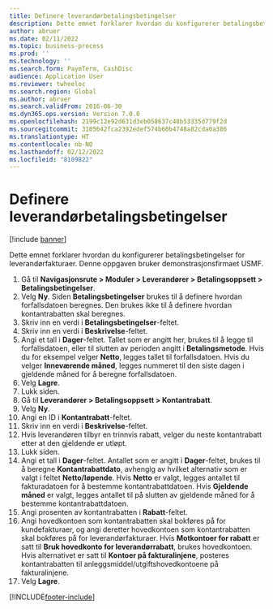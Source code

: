 ```yaml
---
title: Definere leverandørbetalingsbetingelser
description: Dette emnet forklarer hvordan du konfigurerer betalingsbetingelser for leverandørfakturaer.
author: abruer
ms.date: 02/11/2022
ms.topic: business-process
ms.prod: ''
ms.technology: ''
ms.search.form: PaymTerm, CashDisc
audience: Application User
ms.reviewer: twheeloc
ms.search.region: Global
ms.author: abruer
ms.search.validFrom: 2016-06-30
ms.dyn365.ops.version: Version 7.0.0
ms.openlocfilehash: 2199c12e92d631d3eb058637c48b53335d779f2d
ms.sourcegitcommit: 3105642fca2392edef574b60b4748a82cda0a386
ms.translationtype: HT
ms.contentlocale: nb-NO
ms.lasthandoff: 02/12/2022
ms.locfileid: "8109822"
---
```

# <a name="define-vendor-payment-terms"></a>Definere leverandørbetalingsbetingelser

[!include [banner](../../includes/banner.md)]

Dette emnet forklarer hvordan du konfigurerer betalingsbetingelser for leverandørfakturaer. Denne oppgaven bruker demonstrasjonsfirmaet USMF.

1. Gå til **Navigasjonsrute > Moduler > Leverandører > Betalingsoppsett > Betalingsbetingelser**.
2. Velg **Ny**. Siden **Betalingsbetingelser** brukes til å definere hvordan forfallsdatoen beregnes. Den brukes ikke til å definere hvordan kontantrabatten skal beregnes.  
3. Skriv inn en verdi i **Betalingsbetingelser**-feltet.
4. Skriv inn en verdi i **Beskrivelse**-feltet.
5. Angi et tall i **Dager**-feltet. Tallet som er angitt her, brukes til å legge til forfallsdatoen, eller til slutten av perioden angitt i **Betalingsmetode**. Hvis du for eksempel velger **Netto**, legges tallet til forfallsdatoen. Hvis du velger **Inneværende måned**, legges nummeret til den siste dagen i gjeldende måned for å beregne forfallsdatoen.  
6. Velg **Lagre**.
7. Lukk siden.
8. Gå til **Leverandører > Betalingsoppsett > Kontantrabatt**.
9. Velg **Ny**.
10. Angi en ID i **Kontantrabatt**-feltet.
11. Skriv inn en verdi i **Beskrivelse**-feltet.
12. Hvis leverandøren tilbyr en trinnvis rabatt, velger du neste kontantrabatt etter at den gjeldende er utløpt.
13. Lukk siden.
14. Angi et tall i **Dager**-feltet. Antallet som er angitt i **Dager**-feltet, brukes til å beregne **Kontantrabattdato**, avhengig av hvilket alternativ som er valgt i feltet **Netto/løpende**. Hvis **Netto** er valgt, legges antallet til fakturadatoen for å bestemme kontantrabattdatoen. Hvis **Gjeldende måned** er valgt, legges antallet til på slutten av gjeldende måned for å bestemme kontantrabattdatoen.  
15. Angi prosenten av kontantrabatten i **Rabatt**-feltet. 
16. Angi hovedkontoen som kontantrabatten skal bokføres på for kundefakturaer, og angi deretter hovedkontoen som kontantrabatten skal bokføres på for leverandørfakturaer. Hvis **Motkontoer for rabatt** er satt til **Bruk hovedkonto for leverandørrabatt**, brukes hovedkontoen. Hvis alternativet er satt til **Kontoer på fakturalinjene**, posteres kontantrabatten til anleggsmiddel/utgiftshovedkontoene på fakturalinjene.  
17. Velg **Lagre**.



[!INCLUDE[footer-include](../../../includes/footer-banner.md)]
